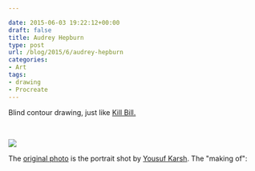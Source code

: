 ```yaml
---

date: 2015-06-03 19:22:12+00:00
draft: false
title: Audrey Hepburn
type: post
url: /blog/2015/6/audrey-hepburn
categories:
- Art
tags:
- drawing
- Procreate
---
```


Blind contour drawing, just like [Kill Bill.](http://www.georgioskaramanis.com/blog/2015/6/kill-bill)

 


  
![](/images/2015-06-03-20156audrey-hepburn/image.jpg)

  



The [original photo](http://www.karsh.org/#/the_work/portraits/audrey_hepburn) is the portrait shot by [Yousuf Karsh](http://en.wikipedia.org/wiki/Yousuf_Karsh). The "making of":


 
   

